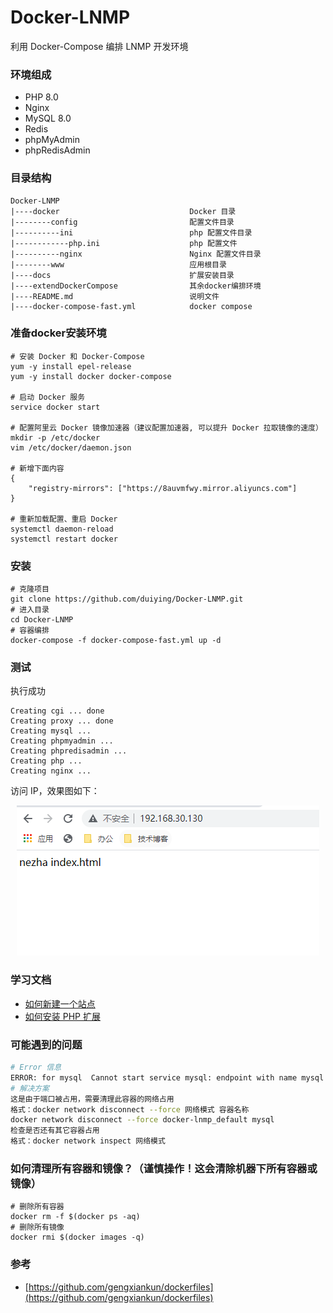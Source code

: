 # Docker-LNMP

利用 Docker-Compose 编排 LNMP 开发环境  

### 环境组成

- PHP 8.0
- Nginx
- MySQL 8.0
- Redis
- phpMyAdmin
- phpRedisAdmin  

### 目录结构
```
Docker-LNMP
|----docker                             Docker 目录
|--------config                         配置文件目录
|----------ini                          php 配置文件目录
|------------php.ini                    php 配置文件
|----------nginx                        Nginx 配置文件目录
|--------www                            应用根目录
|----docs                               扩展安装目录
|----extendDockerCompose                其余docker编排环境
|----README.md                          说明文件
|----docker-compose-fast.yml            docker compose 
```

### 准备docker安装环境

```shell
# 安装 Docker 和 Docker-Compose
yum -y install epel-release 
yum -y install docker docker-compose

# 启动 Docker 服务
service docker start

# 配置阿里云 Docker 镜像加速器（建议配置加速器, 可以提升 Docker 拉取镜像的速度）
mkdir -p /etc/docker
vim /etc/docker/daemon.json

# 新增下面内容
{
    "registry-mirrors": ["https://8auvmfwy.mirror.aliyuncs.com"]
}

# 重新加载配置、重启 Docker
systemctl daemon-reload 
systemctl restart docker 
```

### 安装

```shell
# 克隆项目
git clone https://github.com/duiying/Docker-LNMP.git
# 进入目录
cd Docker-LNMP
# 容器编排
docker-compose -f docker-compose-fast.yml up -d
```

### 测试

执行成功  

```
Creating cgi ... done
Creating proxy ... done
Creating mysql ...
Creating phpmyadmin ...
Creating phpredisadmin ...
Creating php ...
Creating nginx ...
```

访问 IP，效果图如下：  

<center class="half">
 <img src="https://github.com/winnerbeast/dockerMicroservicesEnv/blob/main/docs/images/nezha-test.png" />
</center>  

### 学习文档

- [如何新建一个站点](docs/如何新建一个站点.md)
- [如何安装 PHP 扩展](docs/PHP扩展.md)

### 可能遇到的问题

```bash
# Error 信息
ERROR: for mysql  Cannot start service mysql: endpoint with name mysql already exists in network docker-lnmp_default
# 解决方案
这是由于端口被占用，需要清理此容器的网络占用
格式：docker network disconnect --force 网络模式 容器名称
docker network disconnect --force docker-lnmp_default mysql
检查是否还有其它容器占用
格式：docker network inspect 网络模式
```

### 如何清理所有容器和镜像？（谨慎操作！这会清除机器下所有容器或镜像）

```shell
# 删除所有容器
docker rm -f $(docker ps -aq)  
# 删除所有镜像
docker rmi $(docker images -q)
```

### 参考
- [https://github.com/gengxiankun/dockerfiles](https://github.com/gengxiankun/dockerfiles)